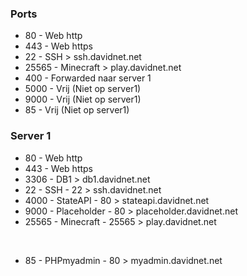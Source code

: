 ### Ports
 - 80 - Web http
 - 443 - Web https
 &nbsp;
 - 22 - SSH > ssh.davidnet.net
 - 25565 - Minecraft > play.davidnet.net
 - 400 - Forwarded naar server 1
 &nbsp;
 &nbsp;
 - 5000 - Vrij (Niet op server1)
 - 9000 - Vrij (Niet op server1)
 - 85 - Vrij (Niet op server1)

### Server 1
 - 80 - Web http
 - 443 - Web https
 - 3306 - DB1 > db1.davidnet.net
 &nbsp;
 - 22 - SSH - 22 > ssh.davidnet.net
 - 4000 - StateAPI - 80 > stateapi.davidnet.net
 - 9000 - Placeholder - 80 > placeholder.davidnet.net
 - 25565 - Minecraft - 25565 > play.davidnet.net

 &nbsp;
 - 85 - PHPmyadmin - 80 > myadmin.davidnet.net
